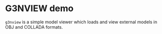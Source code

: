 # G3NVIEW demo

`g3nview` is a simple model viewer which loads and view external
models in OBJ and COLLADA formats.


